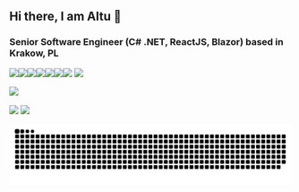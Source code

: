 ## Hi there, I am Altu 👋

### Senior Software Engineer (C# .NET, ReactJS, Blazor) based in Krakow, PL

![](https://img.shields.io/badge/C%23-239120?style=for-the-badge&logo=c-sharp&logoColor=white)![](https://img.shields.io/badge/.NET-5C2D91?style=for-the-badge&logo=.net&logoColor=white)![](https://img.shields.io/badge/-ReactJs-61DAFB?logo=react&logoColor=black&style=for-the-badge)![](https://img.shields.io/badge/JavaScript-F7DF1E?style=for-the-badge&logo=javascript&logoColor=black)![](https://img.shields.io/badge/TypeScript-007ACC?style=for-the-badge&logo=typescript&logoColor=white)![](https://img.shields.io/badge/HTML-239120?style=for-the-badge&logo=html5&logoColor=white)![](https://img.shields.io/badge/CSS-239120?&style=for-the-badge&logo=css3&logoColor=white)
![](https://komarev.com/ghpvc/?username=altughan09&style=for-the-badge)

![](https://img.shields.io/badge/Contact%20me-altughan.ozengi@gmail.com-1abc9c.svg)

![](https://github-readme-stats.vercel.app/api?username=altughan09&show_icons=true&theme=radical&line_height=40) ![](https://github-readme-stats.vercel.app/api/top-langs/?username=altughan09&hide=css,html&theme=tokyonight)

<div align="center">
<picture>
  <source
    media="(prefers-color-scheme: dark)"
    srcset="https://raw.githubusercontent.com/altughan09/altughan09/output/github-snake-dark.svg"
  />
  <source
    media="(prefers-color-scheme: light)"
    srcset="https://raw.githubusercontent.com/altughan09/altughan09/output/github-snake.svg"
  />
  <img
    alt="github contribution grid snake animation"
    src="https://raw.githubusercontent.com/altughan09/altughan09/output/github-snake.svg"
  />
</picture>
</div>
